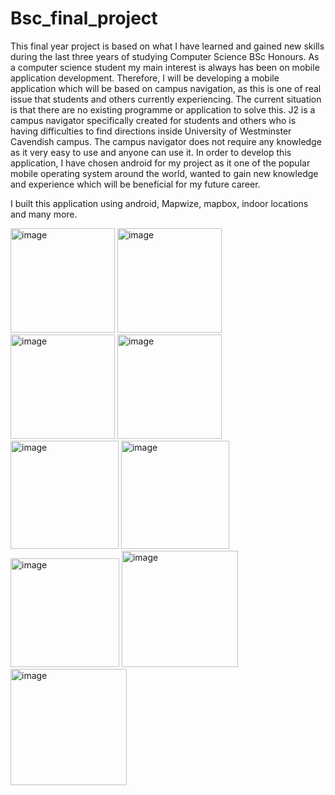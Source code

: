 # Bsc_final_project

This final year project is based on what I have learned and gained new skills during the last three years of studying Computer Science BSc Honours. As a computer science student my main interest is always has been on mobile application development. Therefore, I will be developing a mobile application which will be based on campus navigation, as this is one of real issue that students and others currently experiencing. The current situation is that there are no existing programme or application to solve this.
J2 is a campus navigator specifically created for students and others who is having difficulties to find directions inside University of Westminster Cavendish campus. The campus navigator does not require any knowledge as it very easy to use and anyone can use it. In order to develop this application, I have chosen android for my project as it one of the popular mobile operating system around the world, wanted to gain new knowledge and experience which will be beneficial for my future career.

I built this application using  android, Mapwize, mapbox, indoor locations and many more.


<img width="167" alt="image" src="https://user-images.githubusercontent.com/36281788/170783916-2760c509-f1d9-44bc-be4a-55d6b7f1623c.png">
<img width="167" alt="image" src="https://user-images.githubusercontent.com/36281788/170783954-33904a44-2114-445b-ac2c-5ed88e1f57cc.png">
<img width="167" alt="image" src="https://user-images.githubusercontent.com/36281788/170783969-deaf3381-e668-4cd3-8f3f-fc72743ea101.png">
<img width="167" alt="image" src="https://user-images.githubusercontent.com/36281788/170783975-5a4cb4c1-8bab-48a1-b473-d3cb8958a4fc.png">
<img width="173" alt="image" src="https://user-images.githubusercontent.com/36281788/170783986-b9024f2e-4768-46b3-ba6e-8f78ecf19f26.png">
<img width="173" alt="image" src="https://user-images.githubusercontent.com/36281788/170784002-bd5a69f3-c175-48ac-8fe1-57efd71d2542.png">
<img width="174" alt="image" src="https://user-images.githubusercontent.com/36281788/170784015-3a6ab411-5757-438c-ad8c-ee8f534a3f00.png">
<img width="186" alt="image" src="https://user-images.githubusercontent.com/36281788/170784021-e6ec49cf-4e71-4b71-9d49-fbc3a9515314.png">
<img width="186" alt="image" src="https://user-images.githubusercontent.com/36281788/170784030-22e55f8b-9a4e-45c5-81b9-ffaac8e7164d.png">
